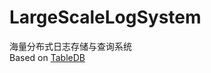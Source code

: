 # LargeScaleLogSystem
海量分布式日志存储与查询系统  
Based on [TableDB](https://github.com/NPLPackages/TableDB)  
